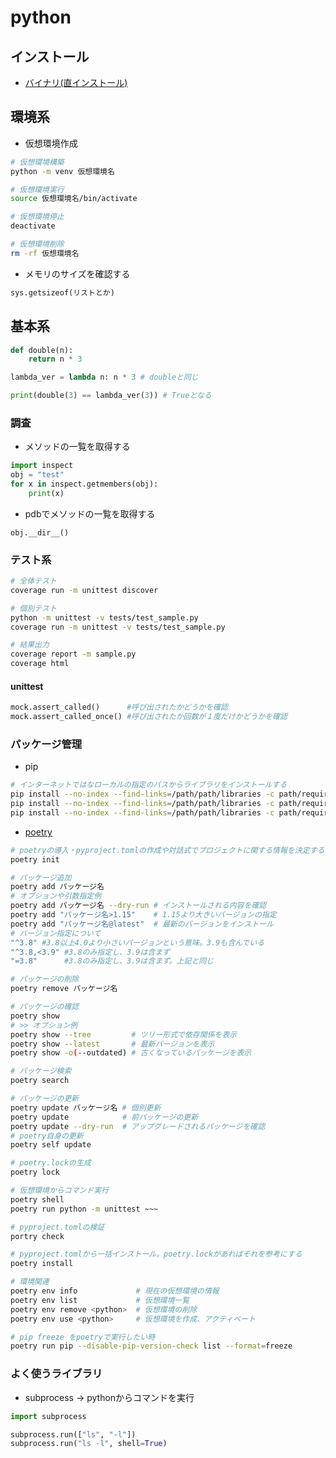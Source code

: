 # python

## インストール

* [バイナリ(直インストール)](https://www.build-python-from-source.com/)



## 環境系

* 仮想環境作成

```sh
# 仮想環境構築
python -m venv 仮想環境名

# 仮想環境実行
source 仮想環境名/bin/activate

# 仮想環境停止
deactivate

# 仮想環境削除
rm -rf 仮想環境名
```

* メモリのサイズを確認する

```python
sys.getsizeof(リストとか)
```

## 基本系

```python
def double(n):
    return n * 3

lambda_ver = lambda n: n * 3 # doubleと同じ

print(double(3) == lambda_ver(3)) # Trueとなる
```

### 調査

* メソッドの一覧を取得する

```python
import inspect
obj = "test"
for x in inspect.getmembers(obj):
    print(x)
```

* pdbでメソッドの一覧を取得する

```pdb
obj.__dir__()
```

### テスト系

```sh
# 全体テスト
coverage run -m unittest discover

# 個別テスト
python -m unittest -v tests/test_sample.py
coverage run -m unittest -v tests/test_sample.py

# 結果出力
coverage report -m sample.py
coverage html
```

#### unittest

```python
mock.assert_called()      #呼び出されたかどうかを確認
mock.assert_called_once() #呼び出されたか回数が１度だけかどうかを確認
```


### パッケージ管理

* pip

```sh
# インターネットではなローカルの指定のパスからライブラリをインストールする
pip install --no-index --find-links=/path/path/libraries -c path/requirements.lock
pip install --no-index --find-links=/path/path/libraries -c path/requirements.txt
pip install --no-index --find-links=/path/path/libraries -c path/requirements.lock -r path/reuirements.txt
```

* [poetry](https://zenn.dev/canonrock/articles/poetry_basics)

```sh
# poetryの導入・pyproject.tomlの作成や対話式でプロジェクトに関する情報を決定する
poetry init

# パッケージ追加
poetry add パッケージ名
# オプションや引数指定例
poetry add パッケージ名 --dry-run # インストールされる内容を確認
poetry add "パッケージ名>1.15"    # 1.15より大きいバージョンの指定
poetry add "パッケージ名@latest"  # 最新のバージョンをインストール
# バージョン指定について
"^3.8" #3.8以上4.0より小さいバージョンという意味。3.9も含んでいる
"^3.8,<3.9" #3.8のみ指定し、3.9は含まず
"=3.8"      #3.8のみ指定し、3.9は含まず。上記と同じ

# パッケージの削除
poetry remove パッケージ名

# パッケージの確認
poetry show
# >> オプション例
poetry show --tree         # ツリー形式で依存関係を表示
poetry show --latest       # 最新バージョンを表示
poetry show -o(--outdated) # 古くなっているパッケージを表示

# パッケージ検索
poetry search

# パッケージの更新
poetry update パッケージ名 # 個別更新
poetry update            # 前パッケージの更新
poetry update --dry-run  # アップグレードされるパッケージを確認
# poetry自身の更新
poetry self update

# poetry.lockの生成
poetry lock

# 仮想環境からコマンド実行
poetry shell
poetry run python -m unittest ~~~

# pyproject.tomlの検証
portry check

# pyproject.tomlから一括インストール。poetry.lockがあればそれを参考にする
poetry install

# 環境関連
poetry env info             # 現在の仮想環境の情報
poetry env list             # 仮想環境一覧
poetry env remove <python>  # 仮想環境の削除
poetry env use <python>     # 仮想環境を作成、アクティベート

# pip freeze をpoetryで実行したい時
poetry run pip --disable-pip-version-check list --format=freeze
```

### よく使うライブラリ

* subprocess -> pythonからコマンドを実行

```python
import subprocess

subprocess.run(["ls", "-l"])
subprocess.run("ls -l", shell=True)
```
